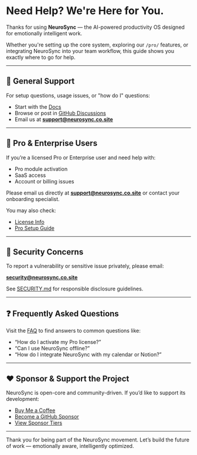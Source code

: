 # Need Help? We're Here for You.

Thanks for using **NeuroSync** — the AI-powered productivity OS designed for emotionally intelligent work.

Whether you're setting up the core system, exploring our `/pro/` features, or integrating NeuroSync into your team workflow, this guide shows you exactly where to go for help.

---

## 🔧 General Support

For setup questions, usage issues, or "how do I" questions:

- Start with the [Docs](https://github.com/tmmy2x/neurosync/tree/main/docs)
- Browse or post in [GitHub Discussions](https://github.com/tmmy2x/neurosync/discussions)
- Email us at **support@neurosync.co.site**

---

## 💼 Pro & Enterprise Users

If you’re a licensed Pro or Enterprise user and need help with:

- Pro module activation
- SaaS access
- Account or billing issues

Please email us directly at **support@neurosync.co.site** or contact your onboarding specialist.

You may also check:
- [License Info](https://github.com/tmmy2x/neurosync/blob/main/docs/licensing.md)
- [Pro Setup Guide](https://github.com/tmmy2x/neurosync/blob/main/docs/pro-features.md)

---

## 🔐 Security Concerns

To report a vulnerability or sensitive issue privately, please email:

**security@neurosync.co.site**

See [SECURITY.md](https://github.com/tmmy2x/neurosync/blob/main/SECURITY.md) for responsible disclosure guidelines.

---

## ❓ Frequently Asked Questions

Visit the [FAQ](https://github.com/tmmy2x/neurosync/blob/main/docs/faq.md) to find answers to common questions like:

- “How do I activate my Pro license?”
- “Can I use NeuroSync offline?”
- “How do I integrate NeuroSync with my calendar or Notion?”

---

## ❤️ Sponsor & Support the Project

NeuroSync is open-core and community-driven. If you’d like to support its development:

- [Buy Me a Coffee](https://buymeacoffee.com/neurosync)
- [Become a GitHub Sponsor](https://github.com/sponsors/neuro-sync)
- [View Sponsor Tiers](https://neurosync.co.site/sponsor)

---

Thank you for being part of the NeuroSync movement.
Let’s build the future of work — emotionally aware, intelligently optimized.
